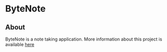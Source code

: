 # ByteNote
## About
ByteNote is a note taking application.
More information about this project is available [here](https://thegreatgeek25.github.io/ByteNote)

